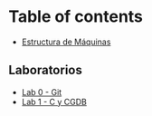 # Table of contents

* [Estructura de Máquinas](README.md)

## Laboratorios <a id="labs"></a>

* [Lab 0 - Git](labs/lab0.md)
* [Lab 1 - C y CGDB](labs/lab-1-c-y-cgdb.md)

